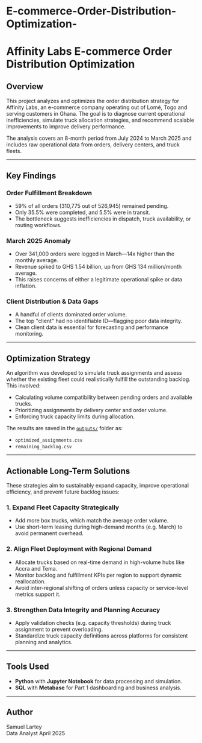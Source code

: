 # E-commerce-Order-Distribution-Optimization-
# Affinity Labs E-commerce Order Distribution Optimization

## Overview

This project analyzes and optimizes the order distribution strategy for Affinity Labs, an e-commerce company operating out of Lomé, Togo and serving customers in Ghana. The goal is to diagnose current operational inefficiencies, simulate truck allocation strategies, and recommend scalable improvements to improve delivery performance.

The analysis covers an 8-month period from July 2024 to March 2025 and includes raw operational data from orders, delivery centers, and truck fleets.

---

## Key Findings

### Order Fulfillment Breakdown
- 59% of all orders (310,775 out of 526,945) remained pending.  
- Only 35.5% were completed, and 5.5% were in transit.  
- The bottleneck suggests inefficiencies in dispatch, truck availability, or routing workflows.

### March 2025 Anomaly
- Over 341,000 orders were logged in March—14x higher than the monthly average.  
- Revenue spiked to GHS 1.54 billion, up from GHS 134 million/month average.  
- This raises concerns of either a legitimate operational spike or data inflation.

### Client Distribution & Data Gaps
- A handful of clients dominated order volume.  
- The top "client" had no identifiable ID—flagging poor data integrity.  
- Clean client data is essential for forecasting and performance monitoring.

---

## Optimization Strategy

An algorithm was developed to simulate truck assignments and assess whether the existing fleet could realistically fulfill the outstanding backlog. This involved:

- Calculating volume compatibility between pending orders and available trucks.  
- Prioritizing assignments by delivery center and order volume.  
- Enforcing truck capacity limits during allocation.

The results are saved in the [`outputs/`](outputs/) folder as:
- `optimized_assignments.csv`  
- `remaining_backlog.csv`

---

## Actionable Long-Term Solutions

These strategies aim to sustainably expand capacity, improve operational efficiency, and prevent future backlog issues:

### 1. Expand Fleet Capacity Strategically
- Add more box trucks, which match the average order volume.  
- Use short-term leasing during high-demand months (e.g. March) to avoid permanent overhead.

### 2. Align Fleet Deployment with Regional Demand
- Allocate trucks based on real-time demand in high-volume hubs like Accra and Tema.  
- Monitor backlog and fulfillment KPIs per region to support dynamic reallocation.  
- Avoid inter-regional shifting of orders unless capacity or service-level metrics support it.

### 3. Strengthen Data Integrity and Planning Accuracy
- Apply validation checks (e.g. capacity thresholds) during truck assignment to prevent overloading.  
- Standardize truck capacity definitions across platforms for consistent planning and analytics.

---

## Tools Used

- **Python** with **Jupyter Notebook** for data processing and simulation.  
- **SQL** with **Metabase** for Part 1 dashboarding and business analysis.

---

## Author

Samuel Lartey  
Data Analyst
April 2025
